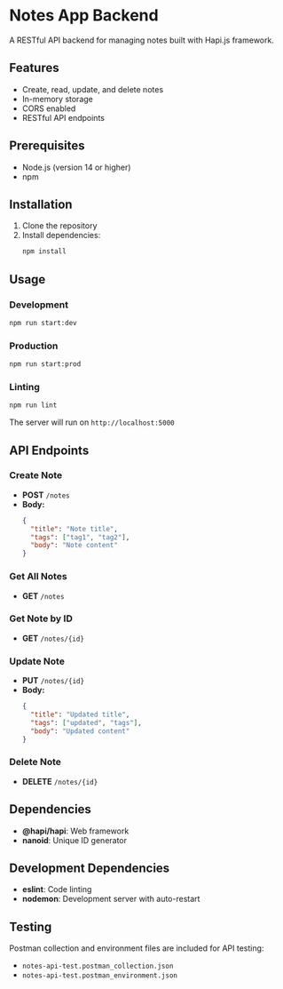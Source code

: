 # Notes App Backend

A RESTful API backend for managing notes built with Hapi.js framework.

## Features

- Create, read, update, and delete notes
- In-memory storage
- CORS enabled
- RESTful API endpoints

## Prerequisites

- Node.js (version 14 or higher)
- npm

## Installation

1. Clone the repository
2. Install dependencies:
   ```bash
   npm install
   ```

## Usage

### Development
```bash
npm run start:dev
```

### Production
```bash
npm run start:prod
```

### Linting
```bash
npm run lint
```

The server will run on `http://localhost:5000`

## API Endpoints

### Create Note
- **POST** `/notes`
- **Body:**
  ```json
  {
    "title": "Note title",
    "tags": ["tag1", "tag2"],
    "body": "Note content"
  }
  ```

### Get All Notes
- **GET** `/notes`

### Get Note by ID
- **GET** `/notes/{id}`

### Update Note
- **PUT** `/notes/{id}`
- **Body:**
  ```json
  {
    "title": "Updated title",
    "tags": ["updated", "tags"],
    "body": "Updated content"
  }
  ```

### Delete Note
- **DELETE** `/notes/{id}`

## Dependencies

- **@hapi/hapi**: Web framework
- **nanoid**: Unique ID generator

## Development Dependencies

- **eslint**: Code linting
- **nodemon**: Development server with auto-restart

## Testing

Postman collection and environment files are included for API testing:
- `notes-api-test.postman_collection.json`
- `notes-api-test.postman_environment.json`